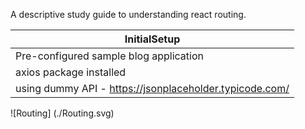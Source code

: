 A descriptive study guide to understanding react routing.

| **InitialSetup** |
| --- |
|Pre-configured sample blog application|
|axios package installed|
|using dummy API - https://jsonplaceholder.typicode.com/|

![Routing] (./Routing.svg)
